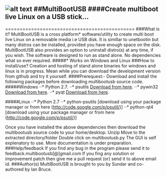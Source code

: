 ![alt text](https://raw.github.com/mbusb/multibootusb/master/tools/multibootusb.png "MultiBootUSB")
##MultiBootUSB
####Create multiboot live Linux on a USB stick...
----------------------------
=============================================
###What is it?
MultiBootUSB is a cross platform* software/utility to create multi boot live Linux on a removable media i.e USB disk.
It is simillar to unetbootin but many distros can be installed, provided you have enough space on the disk.
MultiBootUSB also provides an option to uninstall distro(s) at any time, if you wish. The software is designed to run
as stand alone. No dependencies what so ever required.
#####* Works on Windows and Linux
###How to install/use?
Creation and hosting of stand alone binaries for windows and linux is in progress. 
Mean while you can download the development version from github and try it yourself.
####Prerequest:-
Download and install the following packages before downloading multibootusb source code.
#####Windows
⋅⋅* Python 2.7.
⋅⋅* psutils [Download from here](http://code.google.com/p/psutil/).
⋅⋅* pywin32 [Download from here](http://sourceforge.net/projects/pywin32/).
⋅⋅* pyqt [Download from here](http://sourceforge.net/projects/pyqt/).

#####Linux
⋅⋅* Python 2.7
⋅⋅* python-psutils [download using your package manager or from here (http://code.google.com/p/psutil/)]
⋅⋅* python-qt4 [download using your package manager or from here (http://code.google.com/p/psutil/)]

Once you have installed the above dependencies then download the multibootusb source code to your home/desktop.
Unzip
Move to the extracted directory/folder
Double click on multibootusb.py
The GUI is self explenatory to use. More documentation is under preparation.
###Help/feedback
If you find any bug in the program please send it to feedback.multibootusb[@]gmail.com
If you fing any solution or improvement patch then give me a pull request (or) send it to above email id.
###Author(s)
MultiBootUSB is brought to you by Sundar and co-authored by Ian Bruce.

